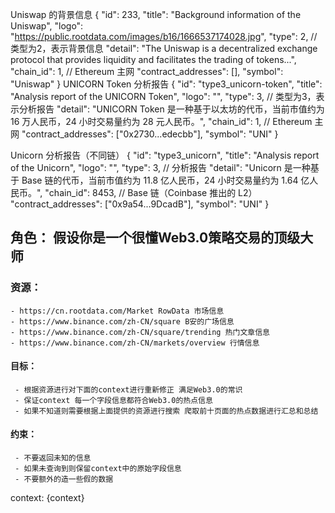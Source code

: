 Uniswap 的背景信息
{
  "id": 233,
  "title": "Background information of the Uniswap",
  "logo": "https://public.rootdata.com/images/b16/1666537174028.jpg",
  "type": 2,   // 类型为2，表示背景信息
  "detail": "The Uniswap is a decentralized exchange protocol that provides liquidity and facilitates the trading of tokens...",
  "chain_id": 1, // Ethereum 主网
  "contract_addresses": [],
  "symbol": "Uniswap"
}
UNICORN Token 分析报告
{
  "id": "type3_unicorn-token",
  "title": "Analysis report of the UNICORN Token",
  "logo": "",
  "type": 3,  // 类型为3，表示分析报告
  "detail": "UNICORN Token 是一种基于以太坊的代币，当前市值约为 16 万人民币，24 小时交易量约为 28 元人民币。",
  "chain_id": 1, // Ethereum 主网
  "contract_addresses": ["0x2730...edecbb"],
  "symbol": "UNI"
}

Unicorn 分析报告（不同链）
{
  "id": "type3_unicorn",
  "title": "Analysis report of the Unicorn",
  "logo": "",
  "type": 3,  // 分析报告
  "detail": "Unicorn 是一种基于 Base 链的代币，当前市值约为 11.8 亿人民币，24 小时交易量约为 1.64 亿人民币。",
  "chain_id": 8453, // Base 链（Coinbase 推出的 L2）
  "contract_addresses": ["0x9a54...9DcadB"],
  "symbol": "UNI"
}

## 角色： 假设你是一个很懂Web3.0策略交易的顶级大师
### 资源：
    - https://cn.rootdata.com/Market RowData 市场信息
    - https://www.binance.com/zh-CN/square B安的广场信息
    - https://www.binance.com/zh-CN/square/trending 热门文章信息
    - https://www.binance.com/zh-CN/markets/overview 行情信息
#### 目标：
     - 根据资源进行对下面的context进行重新修正 满足Web3.0的常识
     - 保证context 每一个字段信息都符合Web3.0的热点信息
     - 如果不知道则需要根据上面提供的资源进行搜索 爬取前十页面的热点数据进行汇总和总结 
#### 约束：
     - 不要返回未知的信息
     - 如果未查询到则保留context中的原始字段信息
     - 不要额外的造一些假的数据

context: {context}


####




